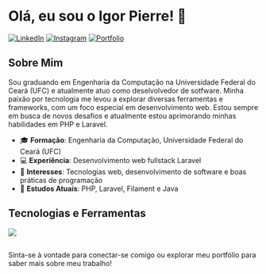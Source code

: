 # Olá, eu sou o Igor Pierre! 👋

[![LinkedIn](https://img.shields.io/badge/LinkedIn-0077B5?style=for-the-badge&logo=linkedin&logoColor=white)](https://www.linkedin.com/in/igor-pierre-28b237202/)
[![Instagram](https://img.shields.io/badge/Instagram-E4405F?style=for-the-badge&logo=instagram&logoColor=white)](https://www.instagram.com/igor.pierre7/)
[![Portfolio](https://img.shields.io/badge/Portfolio-000000?style=for-the-badge&logo=portfolio&logoColor=white)](https://igorpierre.github.io/portfolio/)

## Sobre Mim

Sou graduando em Engenharia da Computação na Universidade Federal do Ceará (UFC) e atualmente atuo como deselvolvedor de sotfware. Minha paixão por tecnologia me levou a explorar diversas ferramentas e frameworks, com um foco especial em desenvolvimento web. Estou sempre em busca de novos desafios e atualmente estou aprimorando minhas habilidades em PHP e Laravel.

- 🎓 **Formação**: Engenharia da Computação, Universidade Federal do Ceará (UFC)
- 💻 **Experiência**: Desenvolvimento web fullstack Laravel
- 🎯 **Interesses**: Tecnologias web, desenvolvimento de software e boas práticas de programação
- 🌱 **Estudos Atuais**: PHP, Laravel, Filament e Java

## Tecnologias e Ferramentas

<div>
    <img src="https://skillicons.dev/icons?i=react,css,html,javascript,mysql,php,laravel,sass,tailwind,bootstrap,docker,wordpress" /><br>
</div>

##

Sinta-se à vontade para conectar-se comigo ou explorar meu portfólio para saber mais sobre meu trabalho!
